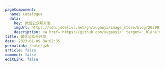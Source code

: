 ```yaml
---
pageComponent: 
  name: Catalogue
  data: 
    key: 微信公众号开发
    imgUrl: https://cdn.jsdelivr.net/gh/xugaoyi/image_store/blog/20200112120340.png
    description: <a href='https://github.com/xugaoyi/' target='_blank'>guqzhou</a>的<a href='https://xugaoyi.com/note/javascript/' target='_blank'>微信公众号开发</a>
title: 微信公众号开发
date: 2023-01-09 04:02:35
permalink: /note/gzh
article: false
comment: false
editLink: false
---
```

